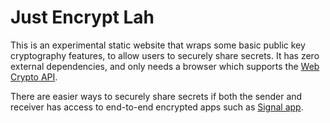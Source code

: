 # Just Encrypt Lah

This is an experimental static website that wraps some basic public key cryptography features, to allow users to securely share secrets. It has zero external dependencies, and only needs a browser which supports the [Web Crypto API](https://developer.mozilla.org/en-US/docs/Web/API/Web_Crypto_API#Browser_compatibility).

There are easier ways to securely share secrets if both the sender and receiver has access to end-to-end encrypted apps such as [Signal app](https://signal.org).
